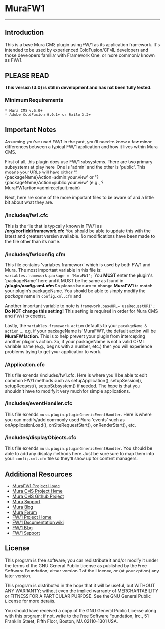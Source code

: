 # MuraFW1
------------------------------------------------------------------------------------------

## Introduction
This is a base Mura CMS plugin using FW/1 as its application framework.  It's intended
to be used by experienced ColdFusion/CFML developers and those developers familiar with 
Framework One, or more commonly known as FW/1.


## PLEASE READ
**This version (3.0) is still in development and has not been fully tested.** 

### Minimum Requirements
	* Mura CMS v.6.0+
	* Adobe ColdFusion 9.0.1+ or Railo 3.3+

## Important Notes
Assuming you've used FW/1 in the past, you'll need to know a few minor differences
between a typical FW/1 application and how it lives within Mura CMS. 

First of all, this plugin does use FW/1 subsystems. There are two primary subsystems 
at play here. One is 'admin' and the other is 'public'. This means your URLs will have 
either '?{packageName}Action=admin:your.view' or '?{packageName}Action=public:your.view'
(e.g., ?MuraFW1action=admin:default.main)

Next, here are some of the more important files to be aware of and a little bit about
what they are.


### /includes/fw1.cfc
This is the file that is typically known in FW/1 as **/org/corfield/framework.cfc** You
should be able to update this with the latest and greatest version available. No
modifications have been made to the file other than its name.

### /includes/fw1config.cfm
This file contains 'variables.framework' which is used by both FW/1 and Mura. The most
important variable in this file is: `variables.framework.package = 'MuraFW1';`
You **MUST** enter the plugin's 'packageName' here and it MUST be the same as found in 
**/plugin/config.xml.cfm**  So please be sure to change **MuraFW1** to match your plugin's
packageName. You should be able to simply modify the *package* name in `config.xml.cfm`
and 

Another important variable to note is `framework.baseURL='useRequestURI';`
**Do NOT change this setting!** This setting is required in order for Mura CMS and FW/1 to coexist.

Lastly, the `variables.framework.action` defaults to your `pacakgeName & action` ... e.g. if your
packageName is 'MuraFW1', the default action will be **MuraFW1action**.  This is to
help prevent your plugin from intercepting another plugin's action.  So, if your
packageName is not a valid CFML variable name (e.g., begins with a number, etc.)
then you will experience problems trying to get your application to work.

### /Application.cfc
This file extends /includes/fw1.cfc. Here is where you'll be able to edit common FW/1 methods
such as setupApplication(), setupSession(), setupRequest(), setupSubsystem() if needed. The
hope is that you shouldn't have to modify it very much for simple applications.

### /includes/eventHandler.cfc
This file extends `mura.plugin.pluginGenericEventHandler`.  Here is where you can modify/add
commonly used Mura 'events' such as onApplicationLoad(), onSiteRequestStart(),
onRenderStart(), etc.

### /includes/displayObjects.cfc
This file extends `mura.plugin.pluginGenericEventHandler`.  You should be able to add any
display methods here.  Just be sure sure to map them into your `config.xml.cfm` file so
they'll show up for content managers.


## Additional Resources
* [MuraFW1 Project Home](http://github.com/stevewithington/MuraFW1)
* [Mura CMS Project Home](http://www.getmura.com)
* [Mura CMS Github Project](http://github.com/blueriver/MuraCMS.git)
* [Mura Support](http://www.getmura.com/index.cfm/support/)
* [Mura Blog](http://www.getmura.com/index.cfm/blog/)
* [Mura Forum](http://www.getmura.com/forum/)
* [FW/1 Project Home](http://fw1.riaforge.org)
* [FW/1 Documentation wiki](http://github.com/seancorfield/fw1/wiki)
* [FW/1 Blog](http://corfield.org/blog/archives.cfm/category/fw1)
* [FW/1 Support](http://groups.google.com/group/framework-one/)

## License
This program is free software; you can redistribute it and/or modify
it under the terms of the GNU General Public License as published by
the Free Software Foundation; either version 2 of the License, or
(at your option) any later version.

This program is distributed in the hope that it will be useful,
but WITHOUT ANY WARRANTY; without even the implied warranty of
MERCHANTABILITY or FITNESS FOR A PARTICULAR PURPOSE.  See the
GNU General Public License for more details.

You should have received a copy of the GNU General Public License along
with this program; if not, write to the Free Software Foundation, Inc.,
51 Franklin Street, Fifth Floor, Boston, MA 02110-1301 USA.